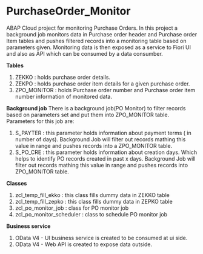 # PurchaseOrder_Monitor
ABAP Cloud project for monitoring Purchase Orders. In this project a background job monitors data in Purchase order header and Purchase order Item tables and pushes filtered records into a monitoring table based on parameters given. Monitoring data is then exposed as a service to Fiori UI and also as API which can be consumed by a data consumber.  

**Tables**
1. ZEKKO : holds purchase order details.
2. ZEKPO : holds purchase order item details for a given purchase order.
3. ZPO_MONITOR : holds Purchase order number and Purchase order item number information of monitored data.
 
**Background job**
There is a background job(PO Monitor) to filter records based on parameters set and put them into ZPO_MONITOR table. Parameters for this job are:

1. S_PAYTER : this parameter holds information about payment terms ( in number of days). Background Job will filter out records mathing this value in range and pushes records into a ZPO_MONITOR table.
2. S_PO_CRE : this parameter holds information about creation days. Which helps to identify PO records created in past x days. Background Job will filter out records mathing this value in range and pushes records into ZPO_MONITOR table.

**Classes**
1. zcl_temp_fill_ekko : this class fills dummy data in ZEKKO table
2. zcl_temp_fill_zepko : this class fills dummy data in ZEPKO table
3. zcl_po_monitor_job : class for PO monitor job
4. zcl_po_monitor_scheduler : class to schedule PO monitor job
 
**Business service**
1. OData V4 - UI business service is created to be consumed at ui side.
2. OData V4 - Web API is created to expose data outside.

